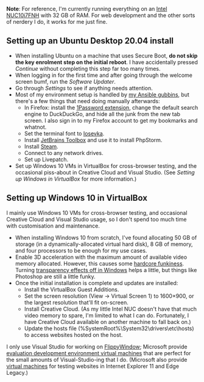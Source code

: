 <!--
  # This file is distributed under under the Creative Commons
  # Attribution 4.0 International License. To view a copy of this
  # license, please visit <http://creativecommons.org/licenses/by/4.0/>.

  description: Read Damien Dart's notes on setting up his development environment.
  title: Personal Development Environment Notes
  twigTemplate: .templates/notes-base.html.twig
-->

<div class="admonition admonition--info">
  <p><b>Note</b>: For reference, I'm currently running everything on an
    <a href="https://www.intel.co.uk/content/www/uk/en/products/boards-kits/nuc/kits/nuc10i7fnh.html">Intel
    NUC10i7FNH</a> with 32 GB of RAM. For web development and the other
    sorts of nerdery I do, it works for me just fine.
</div>

Setting up an Ubuntu Desktop 20.04 install
------------------------------------------

  - When installing Ubuntu on a machine that uses Secure Boot, **do not
    skip the key enrolment step on the initial reboot**. I have
    accidentally pressed _Continue_ without completing this step far too
    many times.
  - When logging in for the first time and after going through the
    welcome screen bumf, run the _Software Updater_.
  - Go through _Settings_ to see if anything needs attention.
  - Most of my environment setup is handled by [my Ansible gubbins][1],
    but there's a few things that need doing manually afterwards:
    - In Firefox: install the [1Password extension][2], change the
      default search engine to DuckDuckGo, and hide all the junk from
      the new tab screen. I also sign in to my Firefox account to get my
      bookmarks and whatnot.
    - Set the terminal font to [Iosevka][3].
    - Install [JetBrains Toolbox][4] and use it to install PhpStorm.
    - Install [Steam][5].
    - Connect to any network drives.
    - Set up Livepatch.
  - Set up Windows 10 VMs in VirtualBox for cross-browser testing, and
    the occasional piss-about in Creative Cloud and Visual Studio. (See
    _Setting up Windows in VirtualBox_ for more information.)

[1]: <https://www.robotinaponcho.net/git/#setup>
[2]: <https://1password.com/downloads/linux/#browsers>
[3]: <https://typeof.net/Iosevka/>
[4]: <https://www.jetbrains.com/help/phpstorm/installation-guide.html#toolbox>
[5]: <https://github.com/ValveSoftware/steam-for-linux>


Setting up Windows 10 in VirtualBox
-----------------------------------

I mainly use Windows 10 VMs for cross-browser testing, and occasional
Creative Cloud and Visual Studio usage, so I don't spend too much time
with customisation and maintenance.

  - When installing Windows 10 from scratch, I've found allocating 50 GB
    of storage (in a dynamically-allocated virtual hard disk), 8 GB of
    memory, and four processors to be enough for my use cases.
  - Enable 3D acceleration with the maximum amount of available video
    memory allocated. However, this causes some [hardcore funkiness][6].
    Turning [transparency effects off in Windows][7] helps a little,
    but things like Photoshop are still a little funky.
  - Once the initial installation is complete and updates are installed:
    - Install the VirtualBox Guest Additions.
    - Set the screen resolution (<span class="os-menu-item">View</span>
      &rarr; <span class="os-menu-item">Virtual Screen 1</span>) to
      1600×900, or the largest resolution that'll fit on-screen.
    - Install Creative Cloud. (As my little Intel NUC doesn't have that
      much video memory to spare, I'm limited to what I can do.
      Fortunately, I have Creative Cloud available on another machine to
      fall back on.)
    - Update the hosts file (<span class="os-menu-item">%SystemRoot%\\<wbr>System32\\<wbr>drivers\\<wbr>etc\\<wbr>hosts</span>)
      to access websites hosted on the host.

I only use Visual Studio for working on [FlippyWindow][8]; Microsoft
provide [evaluation development environment virtual machines][9] that
are perfect for the small amounts of Visual-Studio-ing that I do.
(Microsoft also provide [virtual machines][10] for testing websites in
Internet Explorer 11 and Edge Legacy.)

[6]: <https://www.virtualbox.org/attachment/ticket/19365/VirtualBox_Windows%2010_03_06_2020_21_55_02.png>
[7]: <https://www.virtualbox.org/ticket/19365#comment:16>
[8]: <https://www.robotinaponcho.net/flippywindow/>
[9]: <https://developer.microsoft.com/en-us/windows/downloads/virtual-machines/>
[10]: <https://developer.microsoft.com/en-us/microsoft-edge/tools/vms/>

